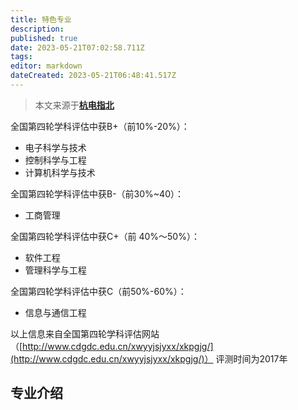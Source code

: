 ```yaml
---
title: 特色专业
description:
published: true
date: 2023-05-21T07:02:58.711Z
tags:
editor: markdown
dateCreated: 2023-05-21T06:48:41.517Z
---
```


> 本文来源于[**杭电指北**](https://www.yuque.com/hduer/guide)

全国第四轮学科评估中获B+（前10%-20%）：

- 电子科学与技术
- 控制科学与工程
- 计算机科学与技术

全国第四轮学科评估中获B-（前30%~40）：

- 工商管理

全国第四轮学科评估中获C+（前 40%～50%）：

- 软件工程
- 管理科学与工程

全国第四轮学科评估中获C（前50%-60%）：

- 信息与通信工程

以上信息来自全国第四轮学科评估网站（[http://www.cdgdc.edu.cn/xwyyjsjyxx/xkpgjg/](http://www.cdgdc.edu.cn/xwyyjsjyxx/xkpgjg/)）
评测时间为2017年

## 专业介绍


 
